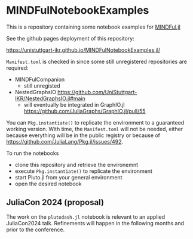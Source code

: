 # MINDFulNotebookExamples

This is a repository containing some notebook examples for [MINDFul.jl](https://github.com/UniStuttgart-IKR/MINDFul.jl)

See the github pages deployment of this repository:

https://unistuttgart-ikr.github.io/MINDFulNotebookExamples.jl/

`Manifest.toml` is checked in since some still unregistered repositories are required:
- MINDFulCompanion
  - still unregisted 
- NestedGraphsIO https://github.com/UniStuttgart-IKR/NestedGraphsIO.jl#main
  - will eventually be integrated in GraphIO.jl https://github.com/JuliaGraphs/GraphIO.jl/pull/55

You can `Pkg.instantiate()` to replicate the environment to a guaranteed working version.
With time, the `Manifest.toml` will not be needed, either because everything will be in the public registry or because of https://github.com/JuliaLang/Pkg.jl/issues/492.

To run the notebooks
- clone this repository and retrieve the environemnt
- execute `Pkg.instantiate()` to replicate the environment
- start Pluto.jl from your general environment
- open the desired notebook

## JuliaCon 2024 (proposal)
The work on the `plutodash.jl` notebook is relevant to an applied JuliaCon2024 talk.
Refinements will happen in the following months and prior to the conference.
